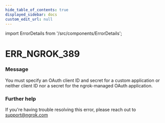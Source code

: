 ```yaml
---
hide_table_of_contents: true
displayed_sidebar: docs
custom_edit_url: null
---
```


import ErrorDetails from '/src/components/ErrorDetails';

# ERR_NGROK_389

### Message
You must specify an OAuth client ID and secret for a custom application or neither client ID nor a secret for the ngrok-managed OAuth application.

### Further help
If you're having trouble resolving this error, please reach out to [support@ngrok.com](mailto:support@ngrok.com?subject=Help%20with%20ERR_NGROK_389)

<ErrorDetails error='err_ngrok_389' />
